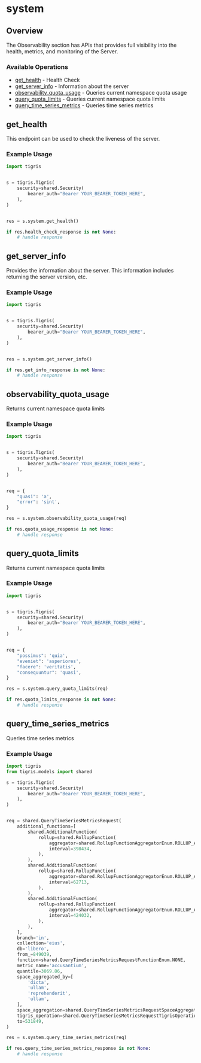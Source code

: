 # system

## Overview

The Observability section has APIs that provides full visibility into the health, metrics, and monitoring of the Server.

### Available Operations

* [get_health](#get_health) - Health Check
* [get_server_info](#get_server_info) - Information about the server
* [observability_quota_usage](#observability_quota_usage) - Queries current namespace quota usage
* [query_quota_limits](#query_quota_limits) - Queries current namespace quota limits
* [query_time_series_metrics](#query_time_series_metrics) - Queries time series metrics

## get_health

This endpoint can be used to check the liveness of the server.

### Example Usage

```python
import tigris


s = tigris.Tigris(
    security=shared.Security(
        bearer_auth="Bearer YOUR_BEARER_TOKEN_HERE",
    ),
)


res = s.system.get_health()

if res.health_check_response is not None:
    # handle response
```

## get_server_info

Provides the information about the server. This information includes returning the server version, etc.

### Example Usage

```python
import tigris


s = tigris.Tigris(
    security=shared.Security(
        bearer_auth="Bearer YOUR_BEARER_TOKEN_HERE",
    ),
)


res = s.system.get_server_info()

if res.get_info_response is not None:
    # handle response
```

## observability_quota_usage

Returns current namespace quota limits

### Example Usage

```python
import tigris


s = tigris.Tigris(
    security=shared.Security(
        bearer_auth="Bearer YOUR_BEARER_TOKEN_HERE",
    ),
)


req = {
    "quasi": 'a',
    "error": 'sint',
}

res = s.system.observability_quota_usage(req)

if res.quota_usage_response is not None:
    # handle response
```

## query_quota_limits

Returns current namespace quota limits

### Example Usage

```python
import tigris


s = tigris.Tigris(
    security=shared.Security(
        bearer_auth="Bearer YOUR_BEARER_TOKEN_HERE",
    ),
)


req = {
    "possimus": 'quia',
    "eveniet": 'asperiores',
    "facere": 'veritatis',
    "consequuntur": 'quasi',
}

res = s.system.query_quota_limits(req)

if res.quota_limits_response is not None:
    # handle response
```

## query_time_series_metrics

Queries time series metrics

### Example Usage

```python
import tigris
from tigris.models import shared

s = tigris.Tigris(
    security=shared.Security(
        bearer_auth="Bearer YOUR_BEARER_TOKEN_HERE",
    ),
)


req = shared.QueryTimeSeriesMetricsRequest(
    additional_functions=[
        shared.AdditionalFunction(
            rollup=shared.RollupFunction(
                aggregator=shared.RollupFunctionAggregatorEnum.ROLLUP_AGGREGATOR_MAX,
                interval=398434,
            ),
        ),
        shared.AdditionalFunction(
            rollup=shared.RollupFunction(
                aggregator=shared.RollupFunctionAggregatorEnum.ROLLUP_AGGREGATOR_AVG,
                interval=62713,
            ),
        ),
        shared.AdditionalFunction(
            rollup=shared.RollupFunction(
                aggregator=shared.RollupFunctionAggregatorEnum.ROLLUP_AGGREGATOR_AVG,
                interval=424032,
            ),
        ),
    ],
    branch='in',
    collection='eius',
    db='libero',
    from_=849039,
    function=shared.QueryTimeSeriesMetricsRequestFunctionEnum.NONE,
    metric_name='accusantium',
    quantile=3069.86,
    space_aggregated_by=[
        'dicta',
        'ullam',
        'reprehenderit',
        'ullam',
    ],
    space_aggregation=shared.QueryTimeSeriesMetricsRequestSpaceAggregationEnum.MIN,
    tigris_operation=shared.QueryTimeSeriesMetricsRequestTigrisOperationEnum.ALL,
    to=531849,
)

res = s.system.query_time_series_metrics(req)

if res.query_time_series_metrics_response is not None:
    # handle response
```

